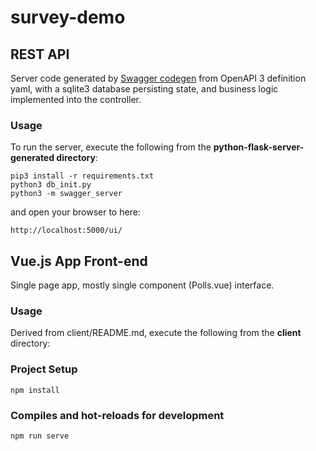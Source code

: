 # survey-demo

## REST API

Server code generated by [Swagger codegen](https://swagger.io/tools/swagger-codegen/) from OpenAPI 3 definition yaml, with a sqlite3 database persisting state, and business logic implemented into the controller.

### Usage

To run the server, execute the following from the **python-flask-server-generated directory**:
```
pip3 install -r requirements.txt
python3 db_init.py
python3 -m swagger_server
```

and open your browser to here:
```
http://localhost:5000/ui/
```

## Vue.js App Front-end

Single page app, mostly single component (Polls.vue) interface. 

### Usage

Derived from client/README.md, execute the following from the **client** directory:

### Project Setup
```
npm install
```

### Compiles and hot-reloads for development
```
npm run serve
```
